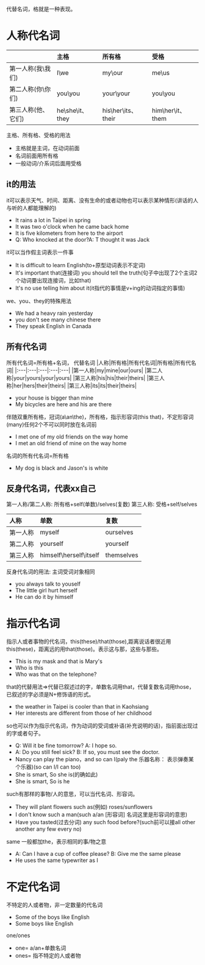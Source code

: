 代替名词，格就是一种表现。
# 人称代名词
||主格|所有格|受格|
|:---|:---|:---|:---|
|第一人称(我\我们)|I\we|my\our|me\us|
|第二人称(你\你们)|you\you|your\your|you\you|
|第三人称(他、它们)|he\she\it、they|his\her\its、their|him\her\it、them|

主格、所有格、受格的用法
- 主格就是主词，在动词前面
- 名词前面用所有格
- 一般动词/介系词后面用受格
## it的用法
it可以表示天气、时间、距离、没有生命的或者动物也可以表示某种情形(讲话的人与听的人都能理解的)
- It rains a lot in Taipei in spring
- It was two o'clock when he came back home
- It is five kilometers from here to the airport
- Q: Who knocked at the door?A: T thought it was Jack

it可以当作假主词表示一件事
- It is difficult to learn English(to+原型动词表示不定词)
- It's important that(连接词) you should tell the truth(句子中出现了2个主词2个动词要出现连接词，比如that)
- It's no use telling him about it(it指代的事情是v+ing的动词指定的事情)

we、you、they的特殊用法
- We had a heavy rain yesterday
- you don't see many chinese there
- They speak English in Canada
## 所有代名词
所有代名词=所有格+名词， 代替名词
|人称|所有格|所有代名词|所有格|所有代名词|
|:---|:---|:---|:---|:---|
|第一人称|my|mine|our|ours|
|第二人称|your|yours|your|yours|
|第三人称|his|his|their|theirs|
|第三人称|her|hers|their|theirs|
|第三人称|its|its|their|theirs|

- your house is bigger than mine
- My bicycles are here and his are there

伴随双重所有格，冠词(a\an\the)，所有格，指示形容词(this that)，不定形容词(many)任何2个不可以同时放在名词前
- I met one of my old friends on the way home
- I met an old friend of mine on the way home

名词的所有代名词=所有格
- My dog is black and Jason's is white
## 反身代名词，代表xx自己
第一人称/第二人称: 所有格+self(单数)/selves(复数)
第三人称: 受格+self/selves

|人称 |单数|复数|
|:---|:---|:---|
|第一人称|myself|ourselves|
|第二人称|yourself|yourself|
|第三人称|himself\herself\itself|themselves|

反身代名词的用法: 主词受词对象相同
- you always talk to youself
- The little girl hurt herself
- He can do it by himself
# 指示代名词
指示人或者事物的代名词，this(these)/that(those),距离说话者很近用this(these)，距离远的用that(those)。表示这与那，这些与那些。
- This is my mask and that is Mary's
- Who is this
- Who was that on the telephone?

that的代替用法=>代替已叙述过的字，单数名词用that，代替复数名词用those，已叙述的字必须是N+修饰语的形式。
- the weather in Taipei is cooler than that in Kaohsiang
- Her interests are different from those of her childhood

so也可以作为指示代名词，作为动词的受词或补语(补充说明的话)，指前面出现过的字或者句子。
- Q: Will it be fine tomorrow? A: I hope so.
- A: Do you still feel sick? B: If so, you must see the doctor.
- Nancy can play the piano，and so can I(paly the 乐器名称： 表示弹奏某个乐器)(so can I/I can too)
- She is smart, So she is(的确如此)
- She is smart, So is he

such有那样的事物/人的意思，可以当代名词、形容词。
- They will plant flowers such as(例如) roses/sunflowers
- I don't know such a man(such a/an [形容词] 名词这里是形容词的意思)
- Have you tasted(过去分词) any such food before?(such前可以接all other another any few every no)

same 一般都加the，表示相同的事/物之意
- A: Can I have a cup of coffee please? B: Give me the same please
- He uses the same typewriter as I 

# 不定代名词
不特定的人或者物，非一定数量的代名词
- Some of the boys like English
- Some boys like English

one/ones
- one= a/an+单数名词
- ones= 指不特定的人或者物


